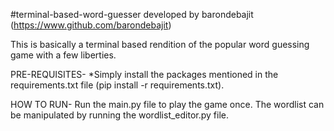 #terminal-based-word-guesser
developed by barondebajit (https://www.github.com/barondebajit)

This is basically a terminal based rendition of the popular word guessing game with a few liberties.

PRE-REQUISITES-
*Simply install the packages mentioned in the requirements.txt file (pip install -r requirements.txt).

HOW TO RUN-
Run the main.py file to play the game once.
The wordlist can be manipulated by running the wordlist_editor.py file.
